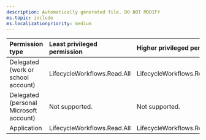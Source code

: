 ```yaml
---
description: Automatically generated file. DO NOT MODIFY
ms.topic: include
ms.localizationpriority: medium
---
```


|Permission type|Least privileged permission|Higher privileged permissions|
|:---|:---|:---|
|Delegated (work or school account)|LifecycleWorkflows.Read.All|LifecycleWorkflows.ReadWrite.All|
|Delegated (personal Microsoft account)|Not supported.|Not supported.|
|Application|LifecycleWorkflows.Read.All|LifecycleWorkflows.ReadWrite.All|

